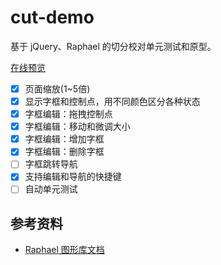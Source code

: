 # cut-demo

基于 jQuery、Raphael 的切分校对单元测试和原型。

[在线预览](http://ggbstudy.top/cut/)

- [x] 页面缩放(1~5倍)
- [x] 显示字框和控制点，用不同颜色区分各种状态
- [x] 字框编辑：拖拽控制点
- [x] 字框编辑：移动和微调大小
- [x] 字框编辑：增加字框
- [x] 字框编辑：删除字框
- [ ] 字框跳转导航
- [x] 支持编辑和导航的快捷键
- [ ] 自动单元测试

## 参考资料

- [Raphael 图形库文档](http://dmitrybaranovskiy.github.io/raphael/reference.html)
